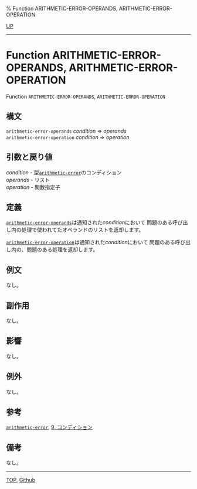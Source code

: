 % Function ARITHMETIC-ERROR-OPERANDS, ARITHMETIC-ERROR-OPERATION

[UP](12.2.html)  

---

# Function **ARITHMETIC-ERROR-OPERANDS, ARITHMETIC-ERROR-OPERATION**


Function `ARITHMETIC-ERROR-OPERANDS`, `ARITHMETIC-ERROR-OPERATION`


## 構文

`arithmetic-error-operands` *condition* => *operands*  
`arithmetic-error-operation` *condition* => *operation*


## 引数と戻り値

*condition* - 型[`arithmetic-error`](12.2.arithmetic-error.html)のコンディション  
*operands* - リスト  
*operation* - 関数指定子


## 定義

[`arithmetic-error-operands`](12.2.arithmetic-error-operands.html)は通知された*condition*において
問題のある呼び出し内の処理で使われてたオペランドのリストを返却します。

[`arithmetic-error-operation`](12.2.arithmetic-error-operands.html)は通知された*condition*において
問題のある呼び出し内の、問題のある処理を返却します。


## 例文

なし。


## 副作用

なし。


## 影響

なし。


## 例外

なし。


## 参考

[`arithmetic-error`](12.2.arithmetic-error.html),
[9. コンディション](9.html)


## 備考

なし。


---
[TOP](index.html),  [Github](https://github.com/nptcl/npt-japanese)

